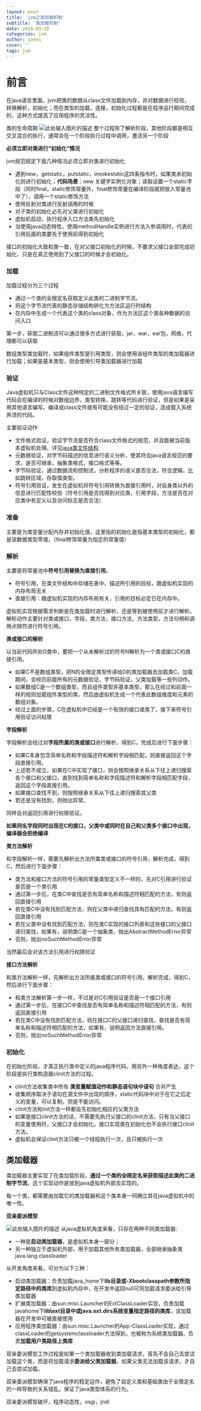 ```yaml
---
layout: post
title: 'jvm之类加载机制'
subtitle: '类加载机制'
date: 2018-03-28
categories: jvm
author: yates
cover: ''
tags: jvm
---
```


# 前言
在java语言里面，jvm把类的数据从class文件加载到内存，并对数据进行校验，转换解析，初始化；而在类型的加载，连接，初始化过程都是在程序运行期间完成的，这种方式提高了应用程序的灵活性。

类的生命周期
![此处输入图片的描述](http://yatesblog.oss-cn-shenzhen.aliyuncs.com/img/2018-03-19-jvm/35.png)
整个过程除了解析阶段，其他阶段都是相互交叉混合的执行，通常会在一个阶段执行过程中调用，激活另一个阶段

**必须立即对类进行“初始化”情况**

jvm规范规定下面几种情况必须立即对类进行初始化

- 遇到new，getstatic，putstatic，invokestatic这四条指令时，如果类未初始化则进行初始化；**代码场景**：new 关键字实例化对象；读取设置一个static字段（同时final，static修饰常量外，final修饰常量在编译阶段就把放入常量池中了），调用一个static修饰方法
- 使用反射对类进行反射调用的时候
- 对子类的初始化必先对父类进行初始化
- 虚拟机启动，执行程序入口方法类先初始化
- 当使用java动态特性，使用methodHandle实例进行方法入参调用时，代表的引用后面的类要先于使用前得到初始化

接口的初始化大致和类一致，在对父接口初始化的时候，不要求父接口全部完成初始化，只是在真正使用到了父接口的时候才会初始化。

### 加载

加载过程分为三个过程

- 通过一个类的全限定名获取定义此类的二进制字节流。
- 将这个字节流代表的静态存储结构转化为方法区运行时结构
- 在内存中生成一个代表这个类的class对象，作为方法区这个类各种数据的访问入口

第一步，获取二进制流可以通过很多方式进行获取，jar，war，ear包，网络，代理都可以获取

数组类型类加载时，如果组件类型是引用类型，则会使用该组件类型的类加载器进行加载；如果是基本类型，则会使用引导类加载器进行加载

### 验证

Java虚拟机只与Class文件这种特定的二进制文件格式所关联，使用java语言编写代码会在编译的时候对数组边界，类型转换，跳转等代码进行验证，但是如果是采用其他语言编写，编译成class文件就有可能没有经过一定的验证，造成载入系统奔溃的代码。

主要验证动作

- 文件格式验证，验证字节流是否符合class文件格式的规范，并且能被当前版本虚拟机处理。详见[java类文件结构](http://yatesblog.oss-cn-shenzhen.aliyuncs.com/2018/03/12/calss-structure.html)
- 元数据验证，对字节码描述的信息进行语义分析，使其符合java语言规范的要求，是否可继承，抽象类格式，接口格式等等。
- 字节码验证，通过数据流和控制流，分析程序的语义是否合法，符合逻辑，比如跳转区域，存取值类型。
- 符号引用验证，发生在虚拟机将符号引用转换为直接引用时，对自身类以外的信息进行匹配性校验（符号引用是否找得到对应类，引用字段，方法是否在对应类中有定义以及访问标志是否合法）

### 准备

主要是为类变量分配内存并初始化值，这里指的初始化是指基本类型的初始化，都是该数据类型零值。（final修饰常量为指定的常量值）

### 解析

主要是将常量池中**符号引用替换为直接引用**。
- 符号引用，在类文件结构中存储在表中，描述所引用的目标，跟虚拟机实现的内存布局无关
- 直接引用：跟虚拟机实现的内存布局有关，引用的目标必定已在内存中。

虚拟机实现根据需求判断是在类加载时进行解析，还是等到被使用前才进行解析。
解析动作主要针对类或接口，字段，类方法，接口方法，方法类型，方法句柄和调用点限符进行符号引用。

**类或接口的解析**

以当前代码所处D类中，要把一个从未解析过的符号N解析为一个类或接口C的直接引用。
- 如果C不是数组类型，把N的全限定类型传递给D的类加载器去加载类C，加载期间，会经历前面所有的元数据验证，字节码验证，父类加载等一些列动作。
- 如果数组C是一个数组类型，而且组件类型非基本类型，那么在经过和前面一样的规则加载组件类型的类，然后由虚拟机生成一个代表此数组维度和元素的数组对象。
- 经过上面的步骤，C在虚拟机中已经是一个有效的接口或类了，接下来符号引用验证访问权限

**字段解析**

字段解析会经过对**字段所属的类或接口**进行解析，得到C，完成后进行下面步骤：

- 如果C本身包含简单名称和字段描述符和解析字段相匹配，则直接返回这个字段直接引用。
- 上述若不成立，如果在C中实现了接口，则会按照继承关系从下往上递归搜索各个接口和父接口，直到找到简单名称和字段描述符和解析字段相匹配字段，返回这个字段直接引用。
- 如果接口查找不到，则按照继承关系从下往上递归搜索其父类
- 若还是没有找到，则抛出异常。

同样会对返回引用进行权限验证。

**如果同名字段同时出现在C的接口，父类中或同时在自己和父类多个接口中出现，编译器会拒绝编译**

**类方法解析**

和字段解析一样，需要先解析出方法所属类或接口的符号引用，解析完成，得到C，然后进行下面步骤：

- 类方法和接口方法的符号引用的常量类型定义不一样的，先对C引用进行验证是否是一个类引用
- 通过第一步后，在类C中查找是否有简单名称和描述符相匹配的方法，有则返回直接引用
- 若在类C中没有找到匹配方法，则在父类中递归查找具有匹配的方法，有则返回直接引用
- 若在父类中没有找到匹配方法，则在类C实现的接口列表和这些接口的父接口递归查找，如果有，说明类C是一个抽象类，抛出AbstractMethodError异常
- 否则，抛出noSuchMethodError异常

当然最后会对该方法引用进行权限验证

**接口方法解析**

和类方法解析一样，先解析出方法所属类或接口的符号引用，解析完成，得到C，然后进行下面步骤：

- 和类方法解析第一步一样，不过是对C引用验证是否是一个接口引用
- 通过第一步后，在接口C中查找是否有简单名称和描述符相匹配的方法，有则返回直接引用
- 若在类C中没有找到匹配方法，则在接口C的父接口递归查找，查找是否有简单名称和描述符相匹配的方法，如果有，说明返回方法直接引用。
- 否则，抛出noSuchMethodError异常

### 初始化

在初始化阶段，才真正执行类中定义的java程序代码，用另外一种角度表达，这个阶段是执行类构造器clinit方法的过程。

-  clinit方法收集类中所有 **类变量赋值动作和静态语句块中语句** 合并产生
- 收集顺序取决于语句在源文件中出现的顺序，static代码块中对于在它之后定义的变量，可以复制，但是不能访问。
- clinit方法和init方法一样都会先初始化相应的父类方法
- 如果是接口clinit方法的话，不需要先执行父接口的clinit方法，只有当父接口的变量使用时，父接口才会初始化，接口实现类在初始化也不会执行接口clinit方法。
- 虚拟机会保证clinit方法只被一个线程执行一次，且只被执行一次

## 类加载器

类加载器主要实现了在类加载阶段，**通过一个类的全限定名来获取描述此类的二进制字节流**，这个实现动作是放到java虚拟机外部去实现的。

每一个类，都需要由加载它的类加载器和这个类本身一同确立其在java虚拟机中的唯一性。

**双亲委派模型**

![此处输入图片的描述](http://yatesblog.oss-cn-shenzhen.aliyuncs.com/img/2018-03-19-jvm/36.png)
从java虚拟机角度来看，只存在两种不同类加载器:

- 一种是**启动类加载器**，是虚拟机本身一部分；
- 另一种独立于虚拟机外部，用于加载其他所有类加载器，全部继承抽象类java.lang.classloader

从开发角度来看，可分为以下三种：

- 启动类加载器：负责加载java_home下**lib目录或-Xbootclasspath参数所指定路径中的类库**到虚拟机内存中，在开发中返回null可将加载请求委派给引导类加载器
- 扩展类加载器：由sun.misc.Launcher的ExtClassLoader实现，负责加载javahome下**lib\ext目录中或java.ext.dirs系统变量指定路径的类库**，该加载器在开发中可被直接使用
- 应用程序类加载器：由sun.misc.Launcher的App-ClassLoader实现，通过classLoader的getsystemclassloader方法得到，也被称为系统类加载器。负责**加载用户类路径上类库**

双亲委派模型工作过程是如果一个类加载器收到类加载请求，首先不会自己去尝试加载这个类，而是将加载请求**委派给父类加载器**，如果父类无法加载该请求，才自己去尝试加载。

双亲委派模型确保了java程序的稳定运作，避免了自定义类和基础类由于全限定名的一样导致的关系错乱，保证了java类型体系的行为。

双亲委派模型破坏，程序动态性，osgi，jndi

